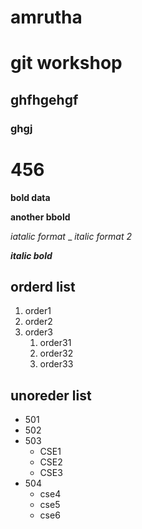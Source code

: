 # amrutha
# git workshop
##  ghfhgehgf
### ghgj
# 456
**bold data**


__another bbold__


*iatalic format*
_
_italic format 2_

_**italic bold**_

## orderd list
1. order1
2. order2
3. order3 
    1. order31
    2. order32
    3. order33

## unoreder list
- 501
- 502
- 503
    * CSE1
    * CSE2
    * CSE3
- 504
    * cse4
    * cse5
    * cse6
